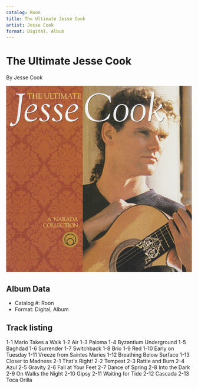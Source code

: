 ```yaml
---
catalog: Roon
title: The Ultimate Jesse Cook
artist: Jesse Cook
format: Digital, Album
---
```


# The Ultimate Jesse Cook

By Jesse Cook

![](../../assets/albumcovers/Jesse_Cook-The_Ultimate_Jesse_Cook.png)

## Album Data

- Catalog #: Roon
- Format: Digital, Album


## Track listing


1-1 Mario Takes a Walk
1-2 Air
1-3 Paloma
1-4 Byzantium Underground
1-5 Baghdad
1-6 Surrender
1-7 Switchback
1-8 Brio
1-9 Red
1-10 Early on Tuesday
1-11 Vreeze from Saintes Maries
1-12 Breathing Below Surface
1-13 Closer to Madness
2-1 That's Right!
2-2 Tempest
2-3 Rattle and Burn
2-4 Azul
2-5 Gravity
2-6 Fall at Your Feet
2-7 Dance of Spring
2-8 Into the Dark
2-9 On Walks the Night
2-10 Gipsy
2-11 Waiting for Tide
2-12 Cascada
2-13 Toca Orilla

